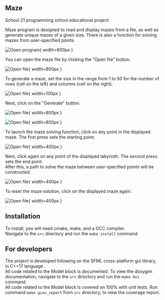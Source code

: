 ## Maze
School 21 programming school educational project.<br>

Maze program is designed to read and display mazes from a file, as well as generate unique mazes of a given size. There is also a function for solving mazes from user-specified points.<br>

![Open program](./readme_resources/first_start.png){ width=800px }

You can open the maze file by clicking the "Open file" button.<br>

![Open file](./readme_resources/open_file.png){ width=800px }


To generate a maze, set the size in the range from 1 to 50 for the number of rows (cell on the left) and columns (cell on the right). 

![Open file](./readme_resources/size_maze.png){ width=100px }

Next, click on the "Generate" button.<br>

![Open file](./readme_resources/generate_maze_25_50.png){ width=800px }

![Open file](./readme_resources/generate_maze_50_50.png){ width=800px }


To launch the maze solving function, click on any point in the displayed maze. The first press sets the starting point.<br>

![Open file](./readme_resources/point_A.png){ width=400px }

Next, click again on any point of the displayed labyrinth. The second press sets the end point.<br>
After this, a path to solve the maze between user-specified points will be constructed.<br>

![Open file](./readme_resources/point_B.png){ width=400px }

To reset the maze solution, click on the displayed maze again.<br>

![Open file](./readme_resources/clean_maze.png){ width=400px }

## Installation
To install, you will need cmake, make, and a GCC compiler.<br>
Navigate to the `src` directory and run the `make install` command.

## For developers
The project is developed following on the SFML cross-platform gui library, in C++17 language .<br>
All code related to the Model block is documented. To view the doxygen documentation, navigate to the `src` directory and run the `make dvi` command.<br>
All code related to the Model block is covered on 100% with unit tests. Run command `make gcov_report` from `src`
directory, to view the coverage report.<br>

